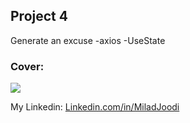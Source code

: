 ## Project 4
Generate an excuse
   -axios
   -UseState
   
### Cover:
![](https://s30.picofile.com/file/8470387518/crud.jpg)

My Linkedin: [Linkedin.com/in/MiladJoodi](https://www.linkedin.com/in/MiladJoodi/)  
